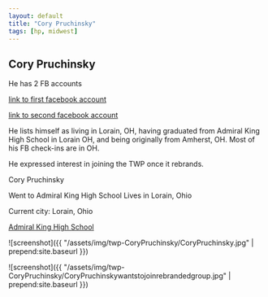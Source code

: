 ```yaml
---
layout: default
title: "Cory Pruchinsky"
tags: [hp, midwest]
---
```



## Cory Pruchinsky

He has 2 FB accounts

[link to first facebook account](https://www.facebook.com/100013932513455)

[link to second facebook account](https://www.facebook.com/1400258134)

He lists himself as living in Lorain, OH, having graduated from Admiral King High School in Lorain OH, and being originally from Amherst, OH. Most of his FB check-ins are in OH.

He expressed interest in joining the TWP once it rebrands.


 Cory Pruchinsky


 Went to Admiral King High School Lives in Lorain, Ohio

Current city: Lorain, Ohio

[Admiral King High School](https://www.facebook.com/pages/Admiral-King-High-School/770628742955863) 





![screenshot]({{ "/assets/img/twp-CoryPruchinsky/CoryPruchinsky.jpg" | prepend:site.baseurl }})


![screenshot]({{ "/assets/img/twp-CoryPruchinsky/CoryPruchinskywantstojoinrebrandedgroup.jpg" | prepend:site.baseurl }})
